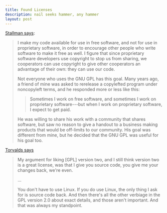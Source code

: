 ```yaml
---
title: Found Licenses
description: nail seeks hammer, any hammer
layout: post
---
```


[Stallman says](https://www.gnu.org/philosophy/pragmatic.en.html):

> I make my code available for use in free software, and not for use in proprietary software, in order to encourage other people who write software to make it free as well.  I figure that since proprietary software developers use copyright to stop us from sharing, we cooperators can use copyright to give other cooperators an advantage of their own: they can use our code.
>
> Not everyone who uses the GNU GPL has this goal. Many years ago, a friend of mine was asked to rerelease a copylefted program under noncopyleft terms, and he responded more or less like this:
>
> > Sometimes I work on free software, and sometimes I work on proprietary software---but when I work on proprietary software, I expect to get paid.
>
> He was willing to share his work with a community that shares software, but saw no reason to give a handout to a business making products that would be off-limits to our community. His goal was different from mine, but he decided that the GNU GPL was useful for his goal too.

[Torvalds says](https://youtu.be/1Mg5_gxNXTo?t=47m20s)

> My argument for liking [GPL] version two, and I still think version two is a great license, was that I give you source code, you give me your changes back, we're even.
>
> ...
>
> You don't have to use Linux.  If you do use Linux, the only thing I ask for is source code back.  And then there's all the other verbiage in the GPL version 2.0 about exact details, and those aren't important.  And that was always my standpoint.
